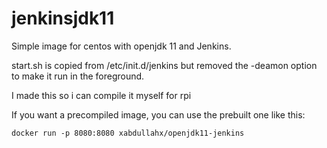 # jenkinsjdk11

Simple image for centos with openjdk 11 and Jenkins.

start.sh is copied from /etc/init.d/jenkins but removed the -deamon option to make it run in the foreground.

I made this so i can compile it myself for rpi

If you want a precompiled image, you can use the prebuilt one like this:

```console
docker run -p 8080:8080 xabdullahx/openjdk11-jenkins
```
